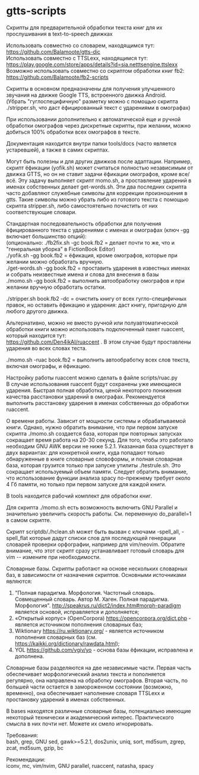 # gtts-scripts

Скрипты для предварительной обработки текста книг для их прослушивания в text-to-speech движках

Использовать совместно со словарем, находящимся тут: https://github.com/Balamoote/gtts-dic</br>
Использовать совместно с TTSLexx, находящимся тут: https://play.google.com/store/apps/details?id=sia.netttsengine.ttslexx</br>
Возможно использовать совместно со скриптом обработки книг fb2: https://github.com/Balamoote/fb2-scripts</br>

Скрипты в основном предназначены для получения улучшенного звучания на движке Google TTS, встроенного движка Android.</br>
(Убрать "гуглоспецифичную" разметку можно с помощью скрипта ./stripper.sh, что даст ёфицированный текст с ударениями в омографах)

При использовании дополнительно к автоматической еще и ручной обработки омографов через дискретные скрипты, при желании, можно добиться 100% обработки всех
омографов в тексте.

Документация находится внутри папки tools/docs (часто является устаревшей), а также в самих скриптах.

Могут быть полезны и для других движков после адаптации. Например, скрипт ёфикации (yofik.sh) может считаться полностью независимым от движка GTTS,
но он не ставит задачи ёфикации омографов, кроме все/всё. Эту задачу выполняет скрипт momo.sh, а проставление ударений в именах собственных делает get-words.sh.
Эти два последних скрипта часто добавляют служебные символы для коррекции произношения в gtts. Такие символы можно убрать либо из готового текста с помощью
скрипта stripper.sh, либо самостоятельно почистить от них соответствующие словари.

Стандартная последовательность обработки для получения ёфицированного текста с ударениями с именах и омографах (ключ -gg включает большинство опций):</br>
(опционально: ./fb2fix.sh -gc book.fb2 = делает почти то же, что и "генеральная уборка" в FictionBook Editor)</br>
./yofik.sh -gg book.fb2 = ёфикация, кроме омографов, которые при желании можно обработать вручную.</br>
./get-words.sh -gg book.fb2 = проставить ударения в известных именах и собрать неизвестные имена и слова для внесения в базы</br>
./momo.sh -gg book.fb2 = выполнить автообработку омографов и при желании вручную обработать остатки.</br>

./stripper.sh book.fb2 -dc = очистить книгу от всех гугло-специфичных правок, но оставить ёфикацию и ударения: даст книгу, пригодную для любого другого движка.</br>

Альтернативно, можно не вместо ручной или полуавтоматической обработки книги можно использовать подключенный пакет ruaccent, который находится тут:</br>
https://github.com/Den4ikAI/ruaccent . В этом случае будут проставлены ударения во всех словах теста.

./momo.sh -ruac book.fb2 = выполнить автообработку всех слов текста, включая омографы, и ёфикацию.</br>

Настройку работы ruaccent можно сделать в файле scripts/ruac.py</br>
В случае использования ruaccent будут сохранены уже имеющиеся ударения. Быстрая полная обработка, ценой некоторого понижения качества расстановки ударений в омографах.
Рекомендуется выполнить расстановку ударения в именах собственных до обработки ruaccent.

О времени работы. Зависит от мощности системы и обрабатываемой книги. Однако, нужно обратить внимание, что при первом запуске скрипта ./momo.sh создается база,
которая при повторных запусках сокращает время работа на 20-30 секунд. Для того, чтобы это работало необходим GNU AWK версии не ниже 5.2.1. Указанная база существует
в двух вариантах: для конкретной книги, куда попадают только обнаруженные в книге словарные словоформы, и полная словарная база, которая грузится только при запуске
утилиты ./testrule.sh. Это сокращает используемый объем памяти. Следует обратить внимание, что использование функции анализа spacy по-прежнему требует около 4 Гб
памяти, но только при первом запуске для каждой книги.</br>

В tools находится рабочий комплект для обработки книг.</br>

Для скрипта ./momo.sh есть возможность включить GNU Parallel и значительно увеличить скорость работы.
См. переменную do_parallel=1 в самом скрипте.

Скрипт scriptdb/./hclean.sh может быть вызван с ключами -spell_all, -spell_flat которые дадут списки слов для последующей генерации словарей проверки орфографии,
например для vim/neovim. Обратите внимание, что этот скрипт сразу устанавливает готовый словарь для vim -- измените при необходимости.

Словарные базы.
Скрипты работают на основе нескольких словарных баз, в зависимости от назначения скриптов. Основными источниками являются:

1. "Полная парадигма. Морфология. Частотный словарь. Совмещенный словарь. Автор М. Хаген. Полная парадигма. Морфология". http://speakrus.ru/dict2/index.htm#morph-paradigm
   является основой, исправляется и дополняется;
2. «Открытый корпус» (OpenCorpora) https://opencorpora.org/dict.php - является источником пополнения словарных баз;
3. Wiktionary https://ru.wiktionary.org/ - является источником пополнения словарных баз (см. https://kaikki.org/dictionary/rawdata.html);
4. YOL https://github.com/vgiv/yo - основа базы ёфикации, исправлена и дополнена.

Словарные базы разделяются на две независимые части. Первая часть обеспечивает морфологический анализ текста и пополняется регулярно, она направлена на обработку омографов.
Вторая часть, по большей части остается в замороженном состоянии (возможно, временно), она обеспечивает наполнение словаря TTSLexx и простановку ударений в именах собственных.

В bases находятся различные словарные базы, потенциально имеющие некоторый технически и академический интерес. Практического смысла в них почти нет. Можете их
смело игнорировать.

Требования:</br>
bash, grep, GNU sed, gawk>=5.2.1, dos2unix, uniq, sort, md5sum, zgrep, zcat, md5sum, gzip, bc

Рекомендации:</br>
iconv, mc, vim/nvim, GNU parallel, ruaccent, natasha, spacy
